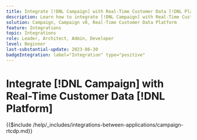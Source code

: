 ```yaml
---
title: Integrate [!DNL Campaign] with Real-Time Customer Data [!DNL Platform] 
description: Learn how to integrate [!DNL Campaign] with Real-Time Customer Data [!DNL Platform].
solution: Campaign, Campaign v8, Real-Time Customer Data Platform
feature: Integrations
topic: Integrations
role: Leader, Architect, Admin, Developer
level: Beginner
last-substantial-update: 2023-06-30
badgeIntegration: label="Integration" type="positive"
---
```


# Integrate [!DNL Campaign] with Real-Time Customer Data [!DNL Platform]

{{$include /help/_includes/integrations-between-applications/campaign-rtcdp.md}}
